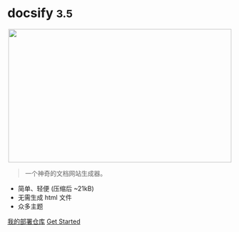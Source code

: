 <!-- _coverpage.md -->
<!-- 封面 -->



# docsify <small>3.5</small>
<div align=center>
<img src="https://api.r10086.com/樱道随机图片api接口.php?图片系列=动漫综合1" width="500px" height="300px" />
</div>

> 一个神奇的文档网站生成器。

- 简单、轻便 (压缩后 ~21kB)
- 无需生成 html 文件
- 众多主题

[我的部署仓库](https://github.com/maimai977977/MaiMaiNote)
[Get Started](/README.md)

